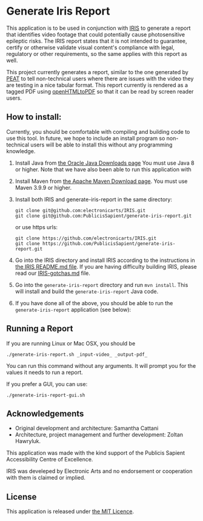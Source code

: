 
# Generate Iris Report

This application is to be used in conjunction with [IRIS](https://github.com/electronicarts/IRIS) to generate a report that identifies video footage that could potentially cause photosensitive epileptic risks. The IRIS report states that it is not intended to guarantee, certify or otherwise validate visual content's compliance with legal, regulatory or other requirements, so the same applies with this report as well.

This project currently generates a report, similar to the one generated by [PEAT](https://trace.umd.edu/photosensitive-epilepsy-analysis-tool-peat-user-guide/) to tell non-technical users where there are issues with the video they are testing in a nice tabular format.  This report currently is rendered as a tagged PDF using [openHTMLtoPDF](https://github.com/danfickle/openhtmltopdf) so that it can be read by screen reader users.

## How to install:

Currently, you should be comfortable with compiling and building code to use this tool.  In future, we hope to include an install program so non-technical users will be able to install this without any programming knowledge.

1. Install Java from [the Oracle Java Downloads page](https://www.oracle.com/java/technologies/downloads/) You must use Java 8 or higher.
   Note that we have also been able to run this application with 
1. Install Maven from [the Apache Maven Download page](https://maven.apache.org/download.cgi). You must use Maven 3.9.9 or higher.
1. Install both IRIS and generate-iris-report in the same directory: 
   ```
   git clone git@github.com:electronicarts/IRIS.git
   git clone git@github.com:PublicisSapient/generate-iris-report.git
   ```
   or use https urls:
   ```
   git clone https://github.com/electronicarts/IRIS.git
   git clone https://github.com/PublicisSapient/generate-iris-report.git
   ```

1. Go into the IRIS directory and install IRIS according to the instructions in [the IRIS README.md file](https://github.com/electronicarts/IRIS).  If you are having difficulty building IRIS, please read our [IRIS-gotchas.md](./IRIS-gotchas.md) file.
1. Go into the `generate-iris-report` directory and run `mvn install`.  This will install and build the `generate-iris-report` Java code.
1. If you have done all of the above, you should be able to run the `generate-iris-report` application (see below):

## Running a Report

If you are running Linux or Mac OSX, you should be 

```
./generate-iris-report.sh _input-video_ _output-pdf_
```

You can run this command without any arguments.  It will prompt you for the values it needs to run a report.

If you prefer a GUI, you can use:

```
./generate-iris-report-gui.sh
```

## Acknowledgements
* Original development and architecture: Samantha Cattani
* Architecture, project management and further development: Zoltan Hawryluk.  

This application was made with the kind support of the Publicis Sapient Accessibility Centre of Excellence.

IRIS was develeped by Electronic Arts and no endorsement or cooperation with them is claimed or implied.

## License 
This application is released under [the MIT Licence](opensource.org/license/mit).